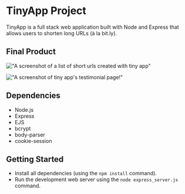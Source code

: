 # TinyApp Project

TinyApp is a full stack web application built with Node and Express that allows users to shorten long URLs (à la bit.ly).

## Final Product

!["A screenshot of a list of short urls created with tiny app"](https://user-images.githubusercontent.com/78564008/145519075-f0f5b641-1097-4fe4-8714-9964db310333.png)

!["A screenshot of tiny app's testimonial page!"](https://user-images.githubusercontent.com/78564008/145519033-09cfd8e9-edc3-4940-85bc-b74c3783dda3.png)

## Dependencies

- Node.js
- Express
- EJS
- bcrypt
- body-parser
- cookie-session

## Getting Started

- Install all dependencies (using the `npm install` command).
- Run the development web server using the `node express_server.js` command.
